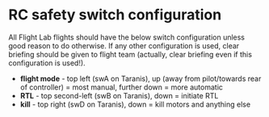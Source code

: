 # RC safety switch configuration

All Flight Lab flights should have the below switch configuration unless good reason to do otherwise. If any other configuration is used, clear briefing should be given to flight team (actually, clear briefing even if this configuration is used!).

* **flight mode** - top left (swA on Taranis), up (away from pilot/towards rear of controller) = most manual, further down = more automatic
* **RTL** - top second-left (swB on Taranis), down = initiate RTL
* **kill** - top right (swD on Taranis), down = kill motors and anything else
